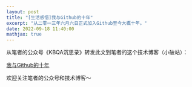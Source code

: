 ```yaml
---
layout: post
title: "[生活感悟]我与Github的十年"
excerpt: "从二零一三年六月六日正式加入Github至今大概十年。"
date: 2022-09-18 11:40:00
mathjax: true
---
```


从笔者的公众号《KBQA沉思录》转发此文到笔者的这个技术博客（小破站）：

[我与Github的十年](https://mp.weixin.qq.com/s?__biz=MzU2MTY2ODEzNA==&amp;mid=2247484411&amp;idx=1&amp;sn=cd99d7d66a61f9f4dd86204496c57bad&amp;chksm=fc740ab2cb0383a4d31598c2a373f37a3cf82ff387e3074acfc3c94ac36e4d18050677c7aacb&token=1793488826&lang=zh_CN#rd)


欢迎关注笔者的公众号和技术博客～

